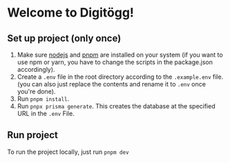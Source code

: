 # Welcome to Digitögg!

## Set up project (only once)
1. Make sure [nodejs](https://nodejs.org) and [pnpm](https://pnpm.io/) are installed on your system (if you want to use npm or yarn, you have to change the scripts in the package.json accordingly).
2. Create a `.env` file in the root directory according to the `.example.env` file. (you can also just replace the contents and rename it to `.env` once you're done).
3. Run `pnpm install`.
4. Run `pnpx prisma generate`. This creates the database at the specified URL in the `.env` File.

## Run project
To run the project locally, just run `pnpm dev`
